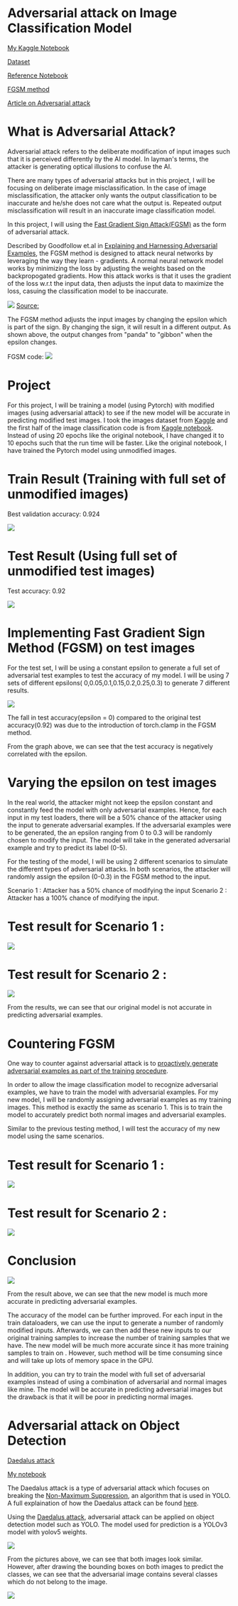 # Adversarial attack on Image Classification Model 

[My Kaggle Notebook](https://www.kaggle.com/andylow1704/image-multiclass-pytorch-with-adversarial-attack)

[Dataset](https://www.kaggle.com/puneet6060/intel-image-classification)

[Reference Notebook](https://www.kaggle.com/asollie/intel-image-multiclass-pytorch-94-test-acc)

[FGSM method](https://pytorch.org/tutorials/beginner/fgsm_tutorial.html)

[Article on Adversarial attack](https://colab.research.google.com/drive/19N9VWTukXTPUj9eukeie55XIu3HKR5TT)


# What is Adversarial Attack?

Adversarial attack refers to the deliberate modification of input images such that it is perceived differently by the AI model. In layman's terms, the attacker is generating optical illusions to confuse the AI.   

There are many types of adversarial attacks but in this project, I will be focusing on deliberate image misclassification. In the case of image misclassification, the attacker only wants the output classification to be inaccurate and he/she does not care what the output is. Repeated output misclassification will result in an inaccurate image classification model.

In this project, I will using the [Fast Gradient Sign Attack(FGSM)](https://pytorch.org/tutorials/beginner/fgsm_tutorial.html) as the form of adversarial attack.

Described by Goodfollow et.al in [Explaining and Harnessing Adversarial Examples](https://arxiv.org/abs/1412.6572), the FGSM method is designed to attack neural networks by leveraging the way they learn - gradients. A normal neural network model works by minimizing the loss by adjusting the weights based on the backpropogated gradients. How this attack works is that it uses the gradient of the loss w.r.t the input data, then adjusts the input data to maximize the loss, casuing the classification model to be inaccurate. 

![](https://github.com/andylow1704/Adversarial_Attack/blob/main/Images/panda.PNG)
[Source:](https://arxiv.org/abs/1412.6572)

The FGSM method adjusts the input images by changing the epsilon which is part of the sign. By changing the sign, it will result in a different output. As shown above, the output changes from "panda" to "gibbon" when the epsilon changes. 

FGSM code:
![](https://github.com/andylow1704/Adversarial_Attack/blob/main/Images/FGSM.png)



# Project
For this project, I will be training a model (using Pytorch) with modified images (using adversarial attack) to see if the new model will be accurate in predicting modified test images. I took the images dataset from [Kaggle](https://www.kaggle.com/puneet6060/intel-image-classification) and the first half of the image classification code is from [Kaggle notebook](https://www.kaggle.com/asollie/intel-image-multiclass-pytorch-94-test-acc). Instead of using 20 epochs like the original notebook, I have changed it to 10 epochs such that the run time will be faster. Like the original notebook, I have trained the Pytorch model using unmodified images.

# Train Result (Training with full set of unmodified images) 

Best validation accuracy: 0.924

![](https://github.com/andylow1704/Adversarial_Attack/blob/main/Images/Training%20History(Before).PNG)

# Test Result (Using full set of unmodified test images) 

Test accuracy: 0.92

![](https://github.com/andylow1704/Adversarial_Attack/blob/main/Images/Report(OG).PNG)


# Implementing Fast Gradient Sign Method (FGSM) on test images 

For the test set, I will be using a constant epsilon to generate a full set of adversarial test examples to test the accuracy of my model. I will be using 7 sets of different epsilons( 0,0.05,0.1,0.15,0.2,0.25,0.3) to generate 7 different results. 

![](https://github.com/andylow1704/Adversarial_Attack/blob/main/Images/accuracy%20vs%20epilson.PNG)

The fall in test accuracy(epsilon = 0) compared to the original test accuracy(0.92) was due to the introduction of torch.clamp in the FGSM method. 

From the graph above, we can see that the test accuracy is negatively correlated with the epsilon. 

# Varying the epsilon on test images

In the real world, the attacker might not keep the epsilon constant and constantly feed the model with only adversarial examples. Hence, for each input in my test loaders, there will be a 50% chance of the attacker using the input to generate adversarial examples. If the adversarial examples were to be generated, the an epsilon ranging from 0 to 0.3 will be randomly chosen to modify the input. The model will take in the generated adversarial example and try to predict its label (0-5).     

For the testing of the model, I will be using 2 different scenarios to simulate the different types of adversarial attacks. In both scenarios, the attacker will randomly assign the epsilon (0-0.3) in the FGSM method to the input.

Scenario 1 : Attacker has a 50% chance of modifying the input
Scenario 2 : Attacker has a 100% chance of modifying the input.

# Test result for Scenario 1 : 
![](https://github.com/andylow1704/Adversarial_Attack/blob/main/Images/Report(Before%2Cmix).PNG) 

# Test result for Scenario 2 :
![](https://github.com/andylow1704/Adversarial_Attack/blob/main/Images/Report(Before%2Cfull).PNG)

From the results, we can see that our original model is not accurate in predicting adversarial examples.

# Countering FGSM 

One way to counter against adversarial attack is to [proactively generate adversarial examples as part of the training procedure](https://colab.research.google.com/drive/19N9VWTukXTPUj9eukeie55XIu3HKR5TT#scrollTo=KiDYu9gOF_aU).

In order to allow the image classification model to recognize adversarial examples, we have to train the model with adversarial examples. For my new model, I will be randomly assigning adversarial examples as my training images. This method is exactly the same as scenario 1. This is to train the model to accurately predict both normal images and adversarial examples. 

Similar to the previous testing method, I will test the accuracy of my new model using the same scenarios. 

# Test result for Scenario 1 : 
![](https://github.com/andylow1704/Adversarial_Attack/blob/main/Images/Report(After%2Cmix).PNG)

# Test result for Scenario 2 :
![](https://github.com/andylow1704/Adversarial_Attack/blob/main/Images/Report(After%2Cfull).PNG)


# Conclusion 
![](https://github.com/andylow1704/Adversarial_Attack/blob/main/Images/Evaluation%20table.PNG)

From the result above, we can see that the new model is much more accurate in predicting adversarial examples. 

The accuracy of the model can be further improved. For each input in the train dataloaders, we can use the input to generate a number of randomly modified inputs. Afterwards, we can then add these new inputs to our original training samples to increase the number of training samples that we have. The new model will be much more accurate since it has more training samples to train on . However, such method will be time consuming since and will take up lots of memory space in the GPU. 

In addition, you can try to train the model with full set of adversarial examples instead of using a combination of adversarial and normal images like mine. The model will be accurate in predicting adversarial images but the drawback is that it will be poor in predicting normal images.  


# Adversarial attack on Object Detection 

[Daedalus attack](https://github.com/NeuralSec/Daedalus-attack)

[My notebook](https://colab.research.google.com/drive/1Hq_Z2vVJ5GB5t7CASSdh8_U5mY7BnpzH#scrollTo=CH8vslTQpwqF)

The Daedalus attack is a type of adversarial attack which focuses on breaking the [Non-Maximum Suppression](https://towardsdatascience.com/non-maximum-suppression-nms-93ce178e177c), an algorithm that is used in YOLO. A full explaination of how the Daedalus attack can be found [here](https://arxiv.org/abs/1902.02067v3).

Using the [Daedalus attack](https://github.com/NeuralSec/Daedalus-attack), adversarial attack can be applied on object detection model such as YOLO. The model used for prediction is a YOLOv3 model with yolov5 weights. 

![](https://github.com/andylow1704/Adversarial_Attack/blob/main/Images/Combined%20image.png)

From the pictures above, we can see that both images look similar. However, after drawing the bounding boxes on both images to predict the classes, we can see that the adversarial image contains several classes which do not belong to the image. 

![](https://github.com/andylow1704/Adversarial_Attack/blob/main/Images/Combined%20image2.png)







